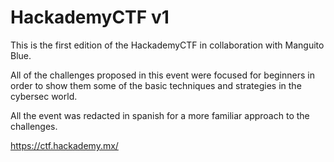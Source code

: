 # HackademyCTF v1

This is the first edition of the HackademyCTF in collaboration with Manguito Blue.

All of the challenges proposed in this event were focused for beginners in order to show them some of the basic techniques and strategies in the cybersec world.

All the event was redacted in spanish for a more familiar approach to the challenges.

https://ctf.hackademy.mx/

